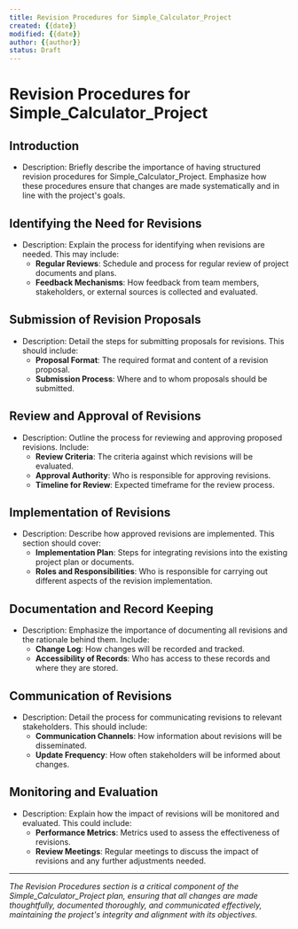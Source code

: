 ```yaml
---
title: Revision Procedures for Simple_Calculator_Project
created: {{date}}
modified: {{date}}
author: {{author}}
status: Draft
---
```


# Revision Procedures for Simple_Calculator_Project

## Introduction

- Description: Briefly describe the importance of having structured revision procedures for Simple_Calculator_Project. Emphasize how these procedures ensure that changes are made systematically and in line with the project's goals.

## Identifying the Need for Revisions

- Description: Explain the process for identifying when revisions are needed. This may include:
    - **Regular Reviews**: Schedule and process for regular review of project documents and plans.
    - **Feedback Mechanisms**: How feedback from team members, stakeholders, or external sources is collected and evaluated.

## Submission of Revision Proposals

- Description: Detail the steps for submitting proposals for revisions. This should include:
    - **Proposal Format**: The required format and content of a revision proposal.
    - **Submission Process**: Where and to whom proposals should be submitted.

## Review and Approval of Revisions

- Description: Outline the process for reviewing and approving proposed revisions. Include:
    - **Review Criteria**: The criteria against which revisions will be evaluated.
    - **Approval Authority**: Who is responsible for approving revisions.
    - **Timeline for Review**: Expected timeframe for the review process.

## Implementation of Revisions

- Description: Describe how approved revisions are implemented. This section should cover:
    - **Implementation Plan**: Steps for integrating revisions into the existing project plan or documents.
    - **Roles and Responsibilities**: Who is responsible for carrying out different aspects of the revision implementation.

## Documentation and Record Keeping

- Description: Emphasize the importance of documenting all revisions and the rationale behind them. Include:
    - **Change Log**: How changes will be recorded and tracked.
    - **Accessibility of Records**: Who has access to these records and where they are stored.

## Communication of Revisions

- Description: Detail the process for communicating revisions to relevant stakeholders. This should include:
    - **Communication Channels**: How information about revisions will be disseminated.
    - **Update Frequency**: How often stakeholders will be informed about changes.

## Monitoring and Evaluation

- Description: Explain how the impact of revisions will be monitored and evaluated. This could include:
    - **Performance Metrics**: Metrics used to assess the effectiveness of revisions.
    - **Review Meetings**: Regular meetings to discuss the impact of revisions and any further adjustments needed.

---

*The Revision Procedures section is a critical component of the Simple_Calculator_Project plan, ensuring that all changes are made thoughtfully, documented thoroughly, and communicated effectively, maintaining the project's integrity and alignment with its objectives.*
